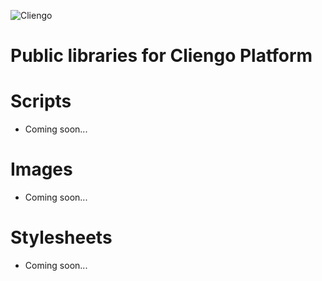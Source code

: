 
![Cliengo](https://www.cliengo.com/img/logo.png)


# Public libraries for Cliengo Platform

# Scripts
- Coming soon...

# Images
- Coming soon...

# Stylesheets
- Coming soon...

